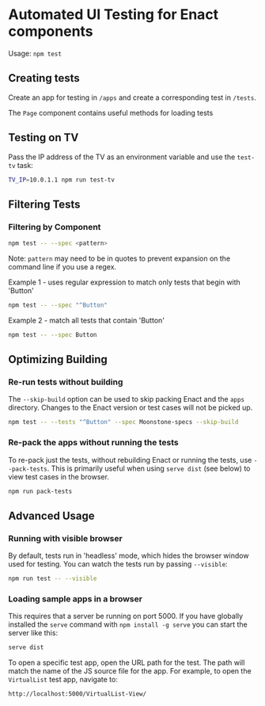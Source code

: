 # Automated UI Testing for Enact components

Usage: `npm test`

## Creating tests

Create an app for testing in `/apps` and create a corresponding test in `/tests`.

The `Page` component contains useful methods for loading tests

## Testing on TV

Pass the IP address of the TV as an environment variable and use the `test-tv` task:

```bash
TV_IP=10.0.1.1 npm run test-tv
```

## Filtering Tests

### Filtering by Component

```bash
npm test -- --spec <pattern>
```

Note: `pattern` may need to be in quotes to prevent expansion on the command line if you use a regex.

Example 1 - uses regular expression to match only tests that begin with 'Button'

```bash
npm test -- --spec "^Button"
```

Example 2 - match all tests that contain 'Button'

```bash
npm test -- --spec Button
```

## Optimizing Building

### Re-run tests without building

The `--skip-build` option can be used to skip packing Enact and the `apps` directory.  Changes to the Enact version or test cases will not be picked up.

```bash
npm test -- --tests "^Button" --spec Moonstone-specs --skip-build
```

### Re-pack the apps without running the tests

To re-pack just the tests, without rebuilding Enact or running the tests, use `--pack-tests`. This is primarily useful when using `serve dist` (see below) to view test cases in the browser.

```bash
npm run pack-tests
```

## Advanced Usage

### Running with visible browser

By default, tests run in 'headless' mode, which hides the browser window used for testing.  You can watch the tests run by passing `--visible`:

```bash
npm run test -- --visible
```

### Loading sample apps in a browser

 This requires that a server be running on port 5000. If you have globally installed the `serve` command with `npm install -g serve` you can start the server like this:

```bash
serve dist
```

To open a specific test app, open the URL path for the test.  The path will match the name of the JS source file for the app.  For example, to open the `VirtualList` test app, navigate to:

```none
http://localhost:5000/VirtualList-View/
```
